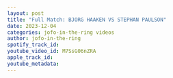 ```yaml
---
layout: post
title: "Full Match: BJORG HAAKEN VS STEPHAN PAULSON"
date: 2023-12-04
categories: jofo-in-the-ring videos
author: jofo-in-the-ring
spotify_track_id: 
youtube_video_id: M7SsG06nZRA
apple_track_id: 
youtube_metadata: 
---
```

